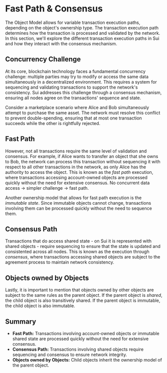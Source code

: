 # Fast Path & Consensus

The Object Model allows for variable transaction execution paths, depending on the object's ownership type. The transaction execution path determines how the transaction is processed and validated by the network. In this section, we'll explore the different transaction execution paths in Sui and how they interact with the consensus mechanism.

## Concurrency Challenge

At its core, blockchain technology faces a fundamental concurrency challenge: multiple parties may try to modify or access the same data simultaneously in a decentralized environment. This requires a system for sequencing and validating transactions to support the network's consistency. Sui addresses this challenge through a consensus mechanism, ensuring all nodes agree on the transactions' sequence and state.

Consider a marketplace scenario where Alice and Bob simultaneously attempt to purchase the same asset. The network must resolve this conflict to prevent double-spending, ensuring that at most one transaction succeeds while the other is rightfully rejected.

## Fast Path

However, not all transactions require the same level of validation and consensus. For example, if Alice wants to transfer an object that she owns to Bob, the network can process this transaction without sequencing it with respect to all other transactions in the network, as only Alice has the authority to access the object. This is known as the *fast path* execution, where transactions accessing account-owned objects are processed  quickly without the need for extensive consensus. No concurrent data access -> simpler challenge -> fast path.

Another ownership model that allows for fast path execution is the *immutable state*. Since immutable objects cannot change, transactions involving them can be processed quickly without the need to sequence them.

## Consensus Path

Transactions that do access shared state - on Sui it is represented with shared objects - require sequencing to ensure that the state is updated and consistented across all nodes. This is known as the execution through *consensus*, where transactions accessing shared objects are subject to the agreement process to maintain network consistency.

<!-- On Sui consensus is per-object - mention!!! -->

## Objects owned by Objects

Lastly, it is important to mention that objects owned by other objects are subject to the same rules as the parent object. If the parent object is *shared*, the child object is also transitively shared. If the parent object is immutable, the child object is also immutable.

## Summary

- **Fast Path:** Transactions involving account-owned objects or immutable shared state are processed quickly without the need for extensive consensus.
- **Consensus Path:** Transactions involving shared objects require sequencing and consensus to ensure network integrity.
- **Objects owned by Objects:** Child objects inherit the ownership model of the parent object.
